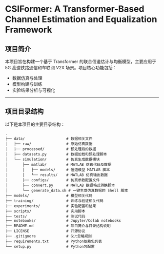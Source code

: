 # CSIFormer: A Transformer-Based Channel Estimation and Equalization Framework

## 项目简介
本项目旨在构建一个基于 Transformer 的联合信道估计与均衡模型，主要应用于 5G 高速铁路通信和车联网 V2X 场景。项目核心功能包括：
- 数据仿真与处理
- 模型构建与训练
- 实验结果分析与可视化

---

## 项目目录结构
以下是本项目的主要目录结构：

```plaintext
.
├── data/                   # 数据相关文件
│   ├── raw/                # 原始仿真数据
│   ├── processed/          # 预处理后的数据
│   ├── datasets.py         # 数据加载和预处理脚本
│   └── simulation/         # 仿真生成数据模块
│       ├── matlab/         # MATLAB 仿真代码及数据
│       │   ├── models/     # 信道模型 MATLAB 脚本
│       │   └── results/    # MATLAB 仿真输出数据
│       ├── configs/        # 仿真参数配置文件
│       ├── convert.py      # MATLAB 数据格式转换脚本
│       └── generate_data.sh # 一键生成仿真数据的 Shell 脚本
├── models/                 # 模型相关代码
├── training/               # 训练与验证相关代码
├── experiments/            # 实验配置和结果
├── scripts/                # 实用脚本
├── tests/                  # 测试代码
├── notebooks/              # Jupyter/Colab notebooks
├── README.md               # 项目简介与目录结构说明
├── LICENSE                 # 开源协议
├── .gitignore              # Git忽略规则
├── requirements.txt        # Python依赖包列表
└── setup.py                # Python包配置
